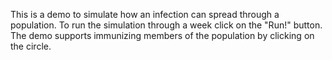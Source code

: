 This is a demo to simulate how an infection can spread through a population. To run the simulation through a week click on the "Run!" button. The demo supports immunizing members of the population by clicking on the circle.
